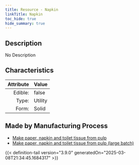 ```yaml
---
title: Resource - Napkin
linkTitle: Napkin
toc_hide: true
hide_summary: true
---
```

<!-- This is generated by the MarsSim HelpGenertor, do not edit. -->

## Description
No Description

## Characteristics

| Attribute      | Value |
|--------:|:------|
|Edible:|false|
|Type:|Utility|
|Form:|Solid|
 
## Made by Manufacturing Process

- [Make paper, napkin and toilet tissue from pulp](/docs/definitions/process/make-paper--napkin-and-toilet-tissue-from-pulp)
- [Make paper, napkin and toilet tissue from pulp (large batch)](/docs/definitions/process/make-paper--napkin-and-toilet-tissue-from-pulp--large-batch-)



    


{{< definition-tail version="3.9.0" generatedOn="2025-03-08T21:34:45.1684317" >}}


